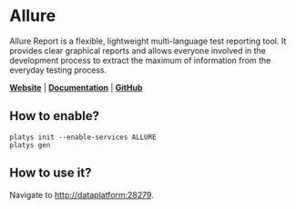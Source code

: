 # Allure

Allure Report is a flexible, lightweight multi-language test reporting tool. It provides clear graphical reports and allows everyone involved in the development process to extract the maximum of information from the everyday testing process.

**[Website](https://allurereport.org/)** | **[Documentation](https://allurereport.org/docs/)** | **[GitHub](https://github.com/allure-framework/allure2)**

## How to enable?

```
platys init --enable-services ALLURE
platys gen
```

## How to use it?

Navigate to <http://dataplatform:28279>.
